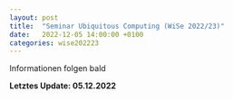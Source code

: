 ```yaml
---
layout: post
title:  "Seminar Ubiquitous Computing (WiSe 2022/23)"
date:   2022-12-05 14:00:00 +0100
categories: wise202223
---
```


Informationen folgen bald


**Letztes Update: 05.12.2022**
